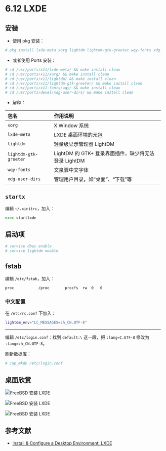 # 6.12 LXDE

## 安装

- 使用 pkg 安装：

```sh
# pkg install lxde-meta xorg lightdm lightdm-gtk-greeter wqy-fonts xdg-user-dirs
```


- 或者使用 Ports 安装：

```sh
# cd /usr/ports/x11/lxde-meta/ && make install clean 
# cd /usr/ports/x11/xorg/ && make install clean 
# cd /usr/ports/x11/lightdm/ && make install clean 
# cd /usr/ports/x11/lightdm-gtk-greeter/ && make install clean 
# cd /usr/ports/x11-fonts/wqy/ && make install clean 
# cd /usr/ports/devel/xdg-user-dirs/ && make install clean 
```


- 解释：


| 包名                     | 作用说明                                                                 |
|:--------------------------|:-------------------------------------------|
| `xorg`                   |  X Window 系统                                            |
| `lxde-meta`              | LXDE 桌面环境的元包                              |
| `lightdm`                | 轻量级显示管理器 LightDM                                      |
| `lightdm-gtk-greeter`    | LightDM 的 GTK+ 登录界面插件，缺少将无法登录  LightDM                          |
| `wqy-fonts`              | 文泉驿中文字体                                           |
| `xdg-user-dirs`          | 管理用户目录，如“桌面”、“下载”等                                           |


## `startx`

编辑 `~/.xinitrc`，加入：

```sh
exec startlxde
```

## 启动项

```sh
# service dbus enable
# service lightdm enable
```

## fstab

编辑 `/etc/fstab`，加入：

```sh
proc           /proc       procfs  rw  0   0
```

### 中文配置

在 `/etc/rc.conf` 下加入：

```sh
lightdm_env="LC_MESSAGES=zh_CN.UTF-8" 
```

---

编辑 `/etc/login.conf`：找到 `default:\` 这一段，把 `:lang=C.UTF-8` 修改为 `:lang=zh_CN.UTF-8`。

刷新数据库：

```sh
# cap_mkdb /etc/login.conf
```

## 桌面欣赏

![FreeBSD 安装 LXDE](../.gitbook/assets/lxde1.png)

![FreeBSD 安装 LXDE](../.gitbook/assets/lxde2.png)

![FreeBSD 安装 LXDE](../.gitbook/assets/lxde3.png)

## 参考文献

- [Install & Configure a Desktop Environment: LXDE](https://wiki.freebsd.org/LXDE)
